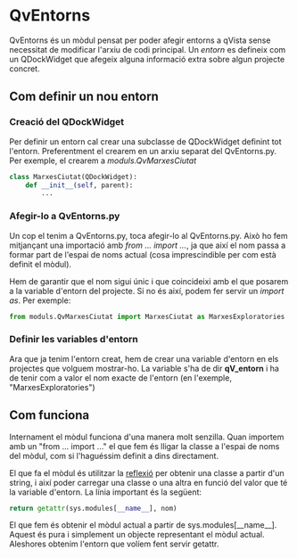 # QvEntorns
QvEntorns és un mòdul pensat per poder afegir entorns a qVista sense necessitat de modificar l'arxiu de codi principal. Un *entorn* es defineix com un QDockWidget que afegeix alguna informació extra sobre algun projecte concret. 

## Com definir un nou entorn
### Creació del QDockWidget
Per definir un entorn cal crear una subclasse de QDockWidget definint tot l'entorn. Preferentment el crearem en un arxiu separat del QvEntorns.py. Per exemple, el crearem a *moduls.QvMarxesCiutat*

```Python
class MarxesCiutat(QDockWidget):
    def __init__(self, parent):
        ...
```

### Afegir-lo a QvEntorns.py
Un cop el tenim a QvEntorns.py, toca afegir-lo al QvEntorns.py. Això ho fem mitjançant una importació amb *from ... import ...*, ja que així el nom passa a formar part de l'espai de noms actual (cosa imprescindible per com està definit el mòdul).

Hem de garantir que el nom sigui únic i que coincideixi amb el que posarem a la variable d'entorn del projecte. Si no és així, podem fer servir un *import as*. Per exemple:

```Python
from moduls.QvMarxesCiutat import MarxesCiutat as MarxesExploratories
```

### Definir les variables d'entorn
Ara que ja tenim l'entorn creat, hem de crear una variable d'entorn en els projectes que volguem mostrar-ho. La variable s'ha de dir **qV_entorn** i ha de tenir com a valor el nom exacte de l'entorn (en l'exemple, "MarxesExploratories")

## Com funciona
Internament el mòdul funciona d'una manera molt senzilla. Quan importem amb un "from ... import ..." el que fem és lligar la classe a l'espai de noms del mòdul, com si l'haguéssim definit a dins directament.

El que fa el mòdul és utilitzar la [reflexió](https://es.wikipedia.org/wiki/Reflexi%C3%B3n_(inform%C3%A1tica)) per obtenir una classe a partir d'un string, i així poder carregar una classe o una altra en funció del valor que té la variable d'entorn. La línia important és la següent:

```Python
return getattr(sys.modules[__name__], nom)
```

El que fem és obtenir el mòdul actual a partir de sys.modules\[\_\_name\_\_\]. Aquest és pura i simplement un objecte representant el mòdul actual. Aleshores obtenim l'entorn que volíem fent servir getattr. 